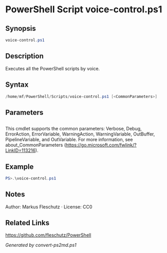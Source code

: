 # PowerShell Script voice-control.ps1

## Synopsis
```powershell
voice-control.ps1
```

## Description
Executes all the PowerShell scripts by voice.

## Syntax
```powershell
/home/mf/PowerShell/Scripts/voice-control.ps1 [<CommonParameters>]
```

## Parameters
## <CommonParameters>
This cmdlet supports the common parameters: Verbose, Debug, ErrorAction, ErrorVariable, WarningAction, WarningVariable, OutBuffer, PipelineVariable, and OutVariable. For more information, see about_CommonParameters (https://go.microsoft.com/fwlink/?LinkID=113216).

## Example
```powershell
PS>.\voice-control.ps1
```


## Notes
Author: Markus Fleschutz · License: CC0

## Related Links
https://github.com/fleschutz/PowerShell

*Generated by convert-ps2md.ps1*
